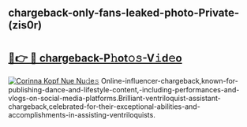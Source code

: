 ## chargeback-only-fans​-leaked-photo​-Private-(zis0r)


# <h2><a href="https://mediaupload.pro?title=chargeback&ref=git">🔗👉 🔴 chargeback-P𝚑ot𝚘𝚜-V𝚒d𝚎o</a></h2>

[![Corinna Kopf Nue Nu𝚍e𝚜](https://i.imgur.com/0qMVB7G.gif)](https://mediaupload.pro?title=chargeback&ref=git)
Online-influencer-chargeback,known-for-publishing-dance-and-lifestyle-content,-including-performances-and-vlogs-on-social-media-platforms.Brilliant-ventriloquist-assistant-chargeback,celebrated-for-their-exceptional-abilities-and-accomplishments-in-assisting-ventriloquists.  